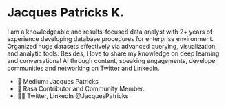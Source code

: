 # Jacques Patricks K.
I am a knowledgeable and results-focused data analyst with 2+ years of experience developing database procedures for enterprise environment. Organized huge datasets effectively via advanced querying, visualization, and analytic tools. Besides, I love to share my knowledge on deep learning and conversational AI through content, speaking engagements, developer communities and networking on Twitter and LinkedIn.  

- 📝 Medium: Jacques Patricks 
- 🤖 Rasa Contributor and Community Member. 
- 💬👥 Twitter, LinkedIn @JacquesPatricks
